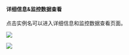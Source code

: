 ####  详细信息&监控数据查看

点击实例名可以进入详细信息和监控数据查看页面。

![](http://imgcache.tce.fsphere.cn/image/qzonestyle.gtimg.cn/qzone/vas/opensns/res/img/xinjian-05.png)

![](http://imgcache.tce.fsphere.cn/image/qzonestyle.gtimg.cn/qzone/vas/opensns/res/img/xinjian-06.png)